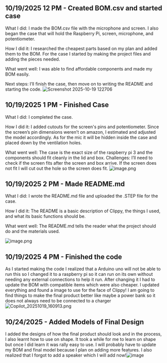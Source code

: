 <!--
  ===================    !!READ THIS NOTICE!!   ====================
  DO NOT edit this file manually. Your changes WILL BE OVERWRITTEN!
  This journal is auto generated and updated by Hack Club Blueprint.
  To edit this file, please edit your journal entries on Blueprint.
  ==================================================================
-->

## 10/19/2025 12 PM - Created BOM.csv and started case  

What I did: I made the BOM.csv file with the microphone and screen. I also began the case that will hold the Raspberry Pi, screen, microphone, and potentiometer.

How I did it: I researched the cheapest parts based on my plan and added them to the BOM. For the case I started by making the project files and adding the pieces needed.

What went well: I was able to find affordable components and made my BOM easily.

Next steps: I’ll finish the case, then move on to writing the README and starting the code.
![Screenshot 2025-10-19 122706](https://blueprint.hackclub.com/user-attachments/blobs/proxy/eyJfcmFpbHMiOnsiZGF0YSI6NjUzMywicHVyIjoiYmxvYl9pZCJ9fQ==--c8665cc2f588517d130734f4a5bc04a2d2aa7227/Screenshot%202025-10-19%20122706.png)
  

## 10/19/2025 1 PM - Finished Case  

What I did: I completed the case.

How I did it: I added cutouts for the screen's pins and potentiometer. Since the screen’s pin dimensions weren’t on amazon, I estimated and adjusted the model accordingly. As for the mic it will be hidden inside the case and placed down by the ventilation holes. 

What went well: The case is the exact size of the raspberry pi 3 and the components should fit cleanly in the lid and box.
Challenges: I’ll need to check if the screen fits after the screen and box arrive. If the screen does not fit I will cut out the hole so the screen does fit.
![image.png](https://blueprint.hackclub.com/user-attachments/blobs/proxy/eyJfcmFpbHMiOnsiZGF0YSI6MzUzNiwicHVyIjoiYmxvYl9pZCJ9fQ==--92e1548024dd0fad2184366c6d8a21e69f7ecd11/image.png)
   

## 10/19/2025 2 PM - Made README.md  

What I did: I wrote the README.md file and uploaded the .STEP file for the case.

How I did it: The README is a basic description of Clippy, the things I used, and what its basic functions should be. 

What went well: The README.md tells the reader what the project should do and the materials used.



![image.png](https://blueprint.hackclub.com/user-attachments/blobs/proxy/eyJfcmFpbHMiOnsiZGF0YSI6MzU1MiwicHVyIjoiYmxvYl9pZCJ9fQ==--96ef67d64dd0cff751b4d2a27a48102a858159a8/image.png)
  

## 10/19/2025 4 PM - Finished the code  

As I started making the code I realized that a Arduino uno will not be able to run this so I changed it to a raspberry pi so it can run on its own without needing any external connections to help it run. After changing it I had to update the BOM with compatible items which were also cheaper. I updated everything and found a image to use for the face of Clippy! I am going to find things to make the final product better like maybe a power bank so it does not always need to be connected to a charger![Copilot_20251019_160913.png](https://blueprint.hackclub.com/user-attachments/blobs/proxy/eyJfcmFpbHMiOnsiZGF0YSI6MzU2NCwicHVyIjoiYmxvYl9pZCJ9fQ==--aee6a1adade9037e77ae5d2e2fb020725f47b18a/Copilot_20251019_160913.png)
  

## 10/24/2025 - Added Models of Final Design  

I added the designs of how the final product should look and in the process, I also learnt how to use on shape. It took a while for me to learn on shape but once I did learn it was rally easy to use. I will probably have to update my BOM and final model because I plan on adding more features. I also realized that I forgot to add a speaker which I will add now!![image](https://blueprint.hackclub.com/user-attachments/blobs/proxy/eyJfcmFpbHMiOnsiZGF0YSI6NTM1OCwicHVyIjoiYmxvYl9pZCJ9fQ==--9c788d728c64039b5e1212e025c0269686ac2e26/image.png)
  

